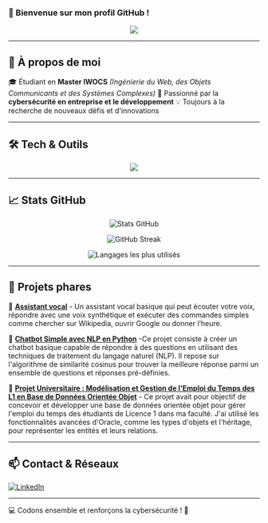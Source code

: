 ### 👋 Bienvenue sur mon profil GitHub !

<p align="center">
  <img src="https://readme-typing-svg.herokuapp.com?size=22&color=F70000&center=true&vCenter=true&lines=Je+suis+%C3%A9tudiant+en+Master+IWOCS;Passionn%C3%A9+par+la+cybers%C3%A9curit%C3%A9+et+le+d%C3%A9veloppement;Ing%C3%A9nierie+des+syst%C3%A8mes+complexes" />
</p>

---

## 🚀 À propos de moi

🎓 Étudiant en **Master IWOCS** *(Ingénierie du Web, des Objets Communicants et des Systèmes Complexes)*
📍 Passionné par la **cybersécurité en entreprise et le développement**
💡 Toujours à la recherche de nouveaux défis et d'innovations

---

## 🛠️ Tech & Outils

<p align="center">
  <img src="https://skillicons.dev/icons?i=html,css,js,ts,react,nextjs,nodejs,php,laravel,mysql,postgres,python,django,java,spring,git,github,arduino,raspberrypi,docker,kubernetes,linux,security" />
</p>

---

## 📈 Stats GitHub

<p align="center">
  <img src="https://github-readme-stats.vercel.app/api?username=amine-76&show_icons=true&theme=radical" alt="Stats GitHub" />
</p>

<p align="center">
  <img src="https://github-readme-streak-stats.herokuapp.com/?user=amine-76&theme=radical" alt="GitHub Streak" />
</p>

<p align="center">
  <img src="https://github-readme-stats.vercel.app/api/top-langs/?username=amine-76&layout=compact&theme=radical" alt="Langages les plus utilisés" />
</p>

---

## 🌟 Projets phares

🔹 [**Assistant vocal**]([https://github.com/amine-76/projet1](https://github.com/amine-76/Recognizer.git)) - Un assistant vocal basique qui peut écouter votre voix, répondre avec une voix synthétique et exécuter des commandes simples comme chercher sur Wikipedia, ouvrir Google ou donner l’heure.

🔹 [**Chatbot Simple avec NLP en Python**]([https://github.com/amine-76/projet2](https://github.com/amine-76/ChatBox.git)) -Ce projet consiste à créer un chatbot basique capable de répondre à des questions en utilisant des techniques de traitement du langage naturel (NLP). Il repose sur l'algorithme de similarité cosinus pour trouver la meilleure réponse parmi un ensemble de questions et réponses pré-définies.

🔹 [**Projet Universitaire : Modélisation et Gestion de l'Emploi du Temps des L1 en Base de Données Orientée Objet**]([https://github.com/tonPseudoGitHub/projet3](https://github.com/amine-76/Universite-edt.git)) - Ce projet avait pour objectif de concevoir et développer une base de données orientée objet pour gérer l'emploi du temps des étudiants de Licence 1 dans ma faculté. J'ai utilisé les fonctionnalités avancées d'Oracle, comme les types d'objets et l'héritage, pour représenter les entités et leurs relations.

---

## 📫 Contact & Réseaux

[![LinkedIn](https://img.shields.io/badge/LinkedIn-0A66C2?style=for-the-badge&logo=linkedin&logoColor=white)](https://www.linkedin.com/in/amine-cheikh9776/)

---

💻 Codons ensemble et renforçons la cybersécurité ! 🚀
